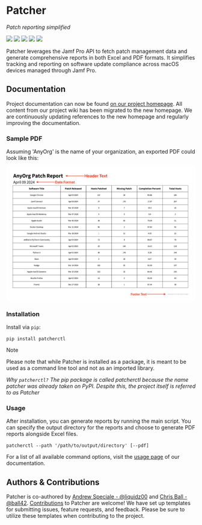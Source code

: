 # Patcher

_Patch reporting simplified_

![](https://img.shields.io/pypi/l/patcherctl)&nbsp;![](https://img.shields.io/badge/Python-3.10+-3776AB.svg?style=flat&logo=python&logoColor=white)&nbsp;![](https://img.shields.io/github/v/release/liquidz00/Patcher?color=orange)&nbsp;![](https://github.com/liquidz00/patcher/actions/workflows/pytest.yml/badge.svg)&nbsp;![](https://img.shields.io/pypi/v/patcherctl?color=yellow)


Patcher leverages the Jamf Pro API to fetch patch management data and generate comprehensive reports in both Excel and PDF formats. It simplifies tracking and reporting on software update compliance across macOS devices managed through Jamf Pro.

## Documentation
Project documentation can now be found [on our project homepage](https://patcher.liquidzoo.io). All content from our project wiki has been migrated to the new homepage. We are continuously updating references to the new homepage and regularly improving the documentation. 

### Sample PDF
Assuming 'AnyOrg' is the name of your organization, an exported PDF could look like this:
<p align="left"><img src="docs/_static/example_pdf.jpeg" width="750"/></p>

### Installation
Install via `pip`:

```shell
pip install patcherctl
```
> [!NOTE]
> Please note that while Patcher is installed as a package, it is meant to be used as a command line tool and not as an imported library.

*Why `patcherctl?` The pip package is called patcherctl because the name patcher was already taken on PyPI. Despite this, the project itself is referred to as Patcher*

### Usage
After installation, you can generate reports by running the main script. You can specify the output directory for the reports and choose to generate PDF reports alongside Excel files.
```shell
patcherctl --path '/path/to/output/directory' [--pdf]
```

For a list of all available command options, visit the [usage page](https://patcher.liquidzoo.io/user/usage.html) of our documentation. 

## Authors & Contributions
Patcher is co-authored by [Andrew Speciale - @liquidz00](https://github.com/liquidz00) and [Chris Ball - @ball42](https://github.com/ball42). [Contributions](https://patcher.liquidzoo.io/contributing/index.html) to Patcher are welcome! We have set up templates for submitting issues, feature requests, and feedback. Please be sure to utilize these templates when contributing to the project.

